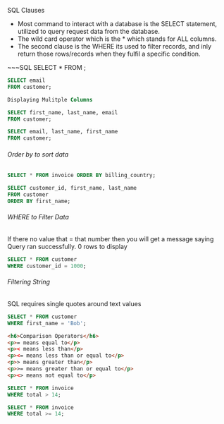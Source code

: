 SQL Clauses
<ul>
<li>Most command to interact with a database is the SELECT statement, utilized to query request data from the database.</li>
<li>The wild card operator which is the * which stands for ALL columns.</li>
<li>The second clause is the WHERE its used to filter records, and inly return those rows/records when they fulfil a specific condition.</li>
</ul>
~~~SQL 
SELECT * FROM   
<tablename>;

```SQL 
SELECT email
FROM customer;

Displaying Mulitple Columns

SELECT first_name, last_name, email
FROM customer;

SELECT email, last_name, first_name
FROM customer;
```

<h6>Order by to sort data</h6>

```SQL
SELECT * FROM invoice ORDER BY billing_country;

SELECT customer_id, first_name, last_name 
FROM customer
ORDER BY first_name;
```

<h6>WHERE to Filter Data</h6>
<p>If there no value that = that number then you will get a message saying Query ran successfully. 0 rows to display</p>

```SQL
SELECT * FROM customer
WHERE customer_id = 1000;
```

<h6>Filtering String</h6>
<p>SQL requires single quotes around text values</p>

```SQL
SELECT * FROM customer
WHERE first_name = 'Bob';
```
```html
<h6>Comparison Operators</h6>
<p>= means equal to</p>
<p>< means less than</p>
<p><= means less than or equal to</p>
<p>> means greater than</p>
<p>>= means greater than or equal to</p>
<p><> means not equal to</p>
```
```SQL
SELECT * FROM invoice
WHERE total > 14;

SELECT * FROM invoice
WHERE total >= 14;
```



 



